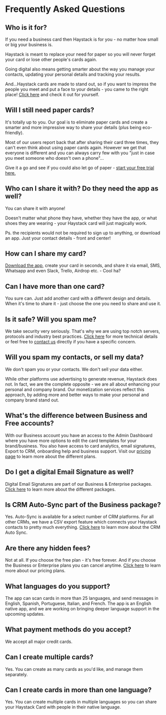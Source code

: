 # Frequently Asked Questions



## Who is it for?

If you need a business card then Haystack is for you - no matter how small or big your business is.

Haystack is meant to replace your need for paper so you will never forget your card or lose other people's cards again.

Going digital also means getting smarter about the way you manage your contacts, updating your personal details and tracking your results. 

And...Haystack cards are made to stand out, so if you want to impress the people you meet and put a face to your details - you came to the right place! [Click here](/) and check it out for yourself.



## Will I still need paper cards?

It's totally up to you. Our goal is to eliminate paper cards and create a smarter and more impressive way to share your details (plus being eco-friendly).

Most of our users report back that after sharing their card three times, they can't even think about using paper cards again. However we get that everyone is different and you can always carry few with you "just in case you meet someone who doesn't own a phone"... 

Give it a go and see if you could also let go of paper - [start your free trial here.](/pricing)



## Who can I share it with? Do they need the app as well?

You can share it with anyone!

Doesn't matter what phone they have, whether they have the app, or what shoes they are wearing - your Haystack card will just magically work.

Ps. the recipients would not be required to sign up to anything, or download an app. Just your contact details - front and center!



## How can I share my card?

[Download the app](#app-download-open), create your card in seconds, and share it via email, SMS, Whatsapp and even Slack, Trello, Airdrop etc. - Cool ha?



## Can I have more than one card?

You sure can. Just add another card with a different design and details. 
When it's time to share it - just choose the one you need to share and use it.



## Is it safe? Will you spam me?

We take security very seriously. That's why we are using top notch servers, protocols and industry best practices. [Click here](/technicalspecifications) for more technical details or feel free to [contact us]({{site.data.links.contact_us}}) directly if you have a specific concern.



## Will you spam my contacts, or sell my data?

We don't spam you or your contacts. We don't sell your data either.

While other platforms use advertising to generate revenue, Haystack does not. In fact, we are the complete opposite - we are all about enhancing your personal and company brand. Our monetization services reflect this approach, by adding more and better ways to make your personal and company brand stand out.  



## What's the difference between Business and Free accounts?

With our Business account you have an access to the Admin Dashboard where you have more options to edit the card templates for your brand/business. 
You also have access to card analytics, email signatures, Export to CRM, onboarding help and business support. Visit our [pricing page](/pricing) to learn more about the different plans.



## Do I get a digital Email Signature as well?

Digital Email Signatures are part of our Business & Enterprise packages. [Click here](/pricing) to learn more about the different packages.



## Is CRM Auto-Sync part of the Business package?

Yes. Auto-Sync is available for a select number of CRM platforms. For all other CRMs, we have a CSV export feature which connects your Haystack contacts to pretty much everything. [Click here](mailto:sales+crm@thehaystackapp.com?Subject=CRM%20inquiry&Body=Hi%2C%0A%0AYour%20message%3A%0A%0AName%3A%0ARole%3A%0ACompany%3A%0APhone%20Number%3A) to learn more about the CRM Auto Sync.



## Are there any hidden fees?

Not at all. If you choose the free plan - it's free forever. And if you choose the Business or Enterprise plans you can cancel anytime. [Click here](/pricing) to learn more about our pricing plans.



## What languages do you support?

The app can scan cards in more than 25 languages, and send messages in English, Spanish, Portuguese, Italian, and French. The app is an English native app, and we are working on bringing deeper language support in the upcoming updates. 



## What payment methods do you accept?

We accept all major credit cards.



## Can I create multiple cards?

Yes. You can create as many cards as you'd like, and manage them separately.



## Can I create cards in more than one language?

Yes. You can create multiple cards in multiple languages so you can share your Haystack Card with people in their native language.